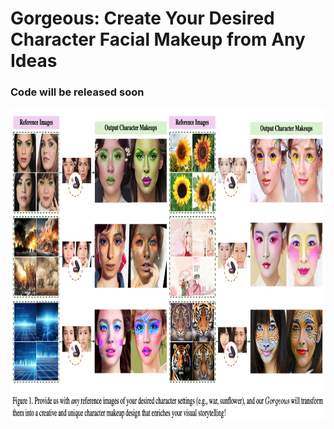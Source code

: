 # Gorgeous: Create Your Desired Character Facial Makeup from Any Ideas 
### Code will be released soon

<img src="gorgeous.png" height="500" >
